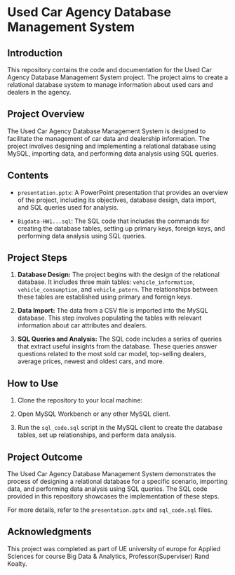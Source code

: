 # Used Car Agency Database Management System

## Introduction

This repository contains the code and documentation for the Used Car Agency Database Management System project. The project aims to create a relational database system to manage information about used cars and dealers in the agency.

## Project Overview

The Used Car Agency Database Management System is designed to facilitate the management of car data and dealership information. The project involves designing and implementing a relational database using MySQL, importing data, and performing data analysis using SQL queries.

## Contents

- `presentation.pptx`: A PowerPoint presentation that provides an overview of the project, including its objectives, database design, data import, and SQL queries used for analysis.

- `Bigdata-HW1...sql`: The SQL code that includes the commands for creating the database tables, setting up primary keys, foreign keys, and performing data analysis using SQL queries.

## Project Steps

1. **Database Design:** The project begins with the design of the relational database. It includes three main tables: `vehicle_information`, `vehicle_consumption`, and `vehicle_patern`. The relationships between these tables are established using primary and foreign keys.

2. **Data Import:** The data from a CSV file is imported into the MySQL database. This step involves populating the tables with relevant information about car attributes and dealers.

3. **SQL Queries and Analysis:** The SQL code includes a series of queries that extract useful insights from the database. These queries answer questions related to the most sold car model, top-selling dealers, average prices, newest and oldest cars, and more.

## How to Use

1. Clone the repository to your local machine:


2. Open MySQL Workbench or any other MySQL client.

3. Run the `sql_code.sql` script in the MySQL client to create the database tables, set up relationships, and perform data analysis.

## Project Outcome

The Used Car Agency Database Management System demonstrates the process of designing a relational database for a specific scenario, importing data, and performing data analysis using SQL queries. The SQL code provided in this repository showcases the implementation of these steps.

For more details, refer to the `presentation.pptx` and `sql_code.sql` files.

## Acknowledgments

This project was completed as part of UE university of europe for Applied Sciences for course Big Data & Analytics, Professor(Superviser) Rand Koalty.



